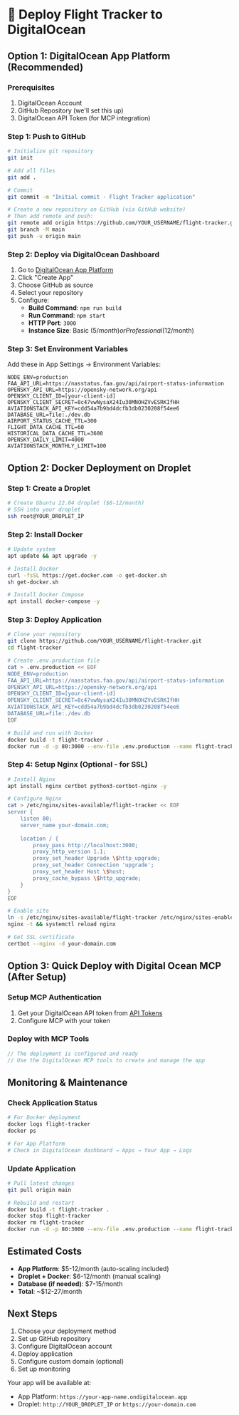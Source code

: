 # 🚀 Deploy Flight Tracker to DigitalOcean

## Option 1: DigitalOcean App Platform (Recommended)

### Prerequisites
1. DigitalOcean Account
2. GitHub Repository (we'll set this up)
3. DigitalOcean API Token (for MCP integration)

### Step 1: Push to GitHub

```bash
# Initialize git repository
git init

# Add all files
git add .

# Commit
git commit -m "Initial commit - Flight Tracker application"

# Create a new repository on GitHub (via GitHub website)
# Then add remote and push:
git remote add origin https://github.com/YOUR_USERNAME/flight-tracker.git
git branch -M main
git push -u origin main
```

### Step 2: Deploy via DigitalOcean Dashboard

1. Go to [DigitalOcean App Platform](https://cloud.digitalocean.com/apps)
2. Click "Create App"
3. Choose GitHub as source
4. Select your repository
5. Configure:
   - **Build Command**: `npm run build`
   - **Run Command**: `npm start`
   - **HTTP Port**: `3000`
   - **Instance Size**: Basic ($5/month) or Professional ($12/month)

### Step 3: Set Environment Variables

Add these in App Settings → Environment Variables:

```env
NODE_ENV=production
FAA_API_URL=https://nasstatus.faa.gov/api/airport-status-information
OPENSKY_API_URL=https://opensky-network.org/api
OPENSKY_CLIENT_ID=[your-client-id]
OPENSKY_CLIENT_SECRET=8c47vwNysaX24Iu30MNOHZVvESRKIfHH
AVIATIONSTACK_API_KEY=cdd54a7b9bd4dcfb3db0230208f54ee6
DATABASE_URL=file:./dev.db
AIRPORT_STATUS_CACHE_TTL=300
FLIGHT_DATA_CACHE_TTL=60
HISTORICAL_DATA_CACHE_TTL=3600
OPENSKY_DAILY_LIMIT=4000
AVIATIONSTACK_MONTHLY_LIMIT=100
```

## Option 2: Docker Deployment on Droplet

### Step 1: Create a Droplet
```bash
# Create Ubuntu 22.04 droplet ($6-12/month)
# SSH into your droplet
ssh root@YOUR_DROPLET_IP
```

### Step 2: Install Docker
```bash
# Update system
apt update && apt upgrade -y

# Install Docker
curl -fsSL https://get.docker.com -o get-docker.sh
sh get-docker.sh

# Install Docker Compose
apt install docker-compose -y
```

### Step 3: Deploy Application
```bash
# Clone your repository
git clone https://github.com/YOUR_USERNAME/flight-tracker.git
cd flight-tracker

# Create .env.production file
cat > .env.production << EOF
NODE_ENV=production
FAA_API_URL=https://nasstatus.faa.gov/api/airport-status-information
OPENSKY_API_URL=https://opensky-network.org/api
OPENSKY_CLIENT_ID=[your-client-id]
OPENSKY_CLIENT_SECRET=8c47vwNysaX24Iu30MNOHZVvESRKIfHH
AVIATIONSTACK_API_KEY=cdd54a7b9bd4dcfb3db0230208f54ee6
DATABASE_URL=file:./dev.db
EOF

# Build and run with Docker
docker build -t flight-tracker .
docker run -d -p 80:3000 --env-file .env.production --name flight-tracker flight-tracker
```

### Step 4: Setup Nginx (Optional - for SSL)
```bash
# Install Nginx
apt install nginx certbot python3-certbot-nginx -y

# Configure Nginx
cat > /etc/nginx/sites-available/flight-tracker << EOF
server {
    listen 80;
    server_name your-domain.com;
    
    location / {
        proxy_pass http://localhost:3000;
        proxy_http_version 1.1;
        proxy_set_header Upgrade \$http_upgrade;
        proxy_set_header Connection 'upgrade';
        proxy_set_header Host \$host;
        proxy_cache_bypass \$http_upgrade;
    }
}
EOF

# Enable site
ln -s /etc/nginx/sites-available/flight-tracker /etc/nginx/sites-enabled/
nginx -t && systemctl reload nginx

# Get SSL certificate
certbot --nginx -d your-domain.com
```

## Option 3: Quick Deploy with Digital Ocean MCP (After Setup)

### Setup MCP Authentication
1. Get your DigitalOcean API token from [API Tokens](https://cloud.digitalocean.com/account/api/tokens)
2. Configure MCP with your token

### Deploy with MCP Tools
```javascript
// The deployment is configured and ready
// Use the DigitalOcean MCP tools to create and manage the app
```

## Monitoring & Maintenance

### Check Application Status
```bash
# For Docker deployment
docker logs flight-tracker
docker ps

# For App Platform
# Check in DigitalOcean dashboard → Apps → Your App → Logs
```

### Update Application
```bash
# Pull latest changes
git pull origin main

# Rebuild and restart
docker build -t flight-tracker .
docker stop flight-tracker
docker rm flight-tracker
docker run -d -p 80:3000 --env-file .env.production --name flight-tracker flight-tracker
```

## Estimated Costs

- **App Platform**: $5-12/month (auto-scaling included)
- **Droplet + Docker**: $6-12/month (manual scaling)
- **Database (if needed)**: $7-15/month
- **Total**: ~$12-27/month

## Next Steps

1. Choose your deployment method
2. Set up GitHub repository
3. Configure DigitalOcean account
4. Deploy application
5. Configure custom domain (optional)
6. Set up monitoring

Your app will be available at:
- App Platform: `https://your-app-name.ondigitalocean.app`
- Droplet: `http://YOUR_DROPLET_IP` or `https://your-domain.com`

